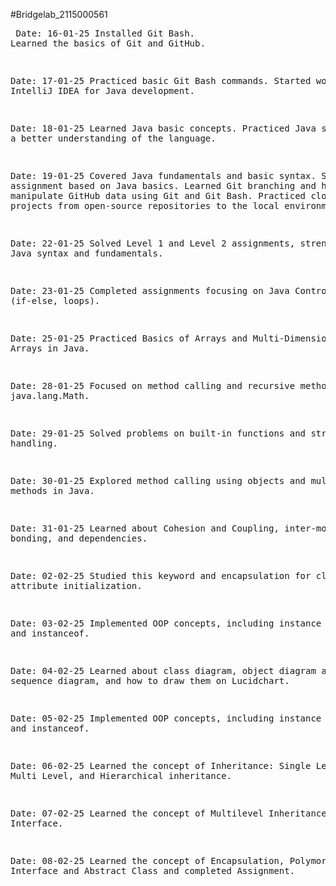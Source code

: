 #Bridgelab_2115000561
<br><pre>
Date: 16-01-25
Installed Git Bash.
Learned the basics of Git and GitHub.

Date: 17-01-25
Practiced basic Git Bash commands.
Started working on IntelliJ IDEA for Java development.

Date: 18-01-25
Learned Java basic concepts.
Practiced Java syntax for a better understanding of the language.

Date: 19-01-25
Covered Java fundamentals and basic syntax.
    Solved an assignment based on Java basics.
    Learned Git branching and how to manipulate GitHub data using Git and Git Bash.
    Practiced cloning projects from open-source repositories to the local environment.

Date: 22-01-25
Solved Level 1 and Level 2 assignments, strengthening Java syntax and fundamentals.

Date: 23-01-25
Completed assignments focusing on Java Control Flows (if-else, loops).

Date: 25-01-25
Practiced Basics of Arrays and Multi-Dimensional Arrays in Java.

Date: 28-01-25
Focused on method calling and recursive methods, using java.lang.Math.

Date: 29-01-25
Solved problems on built-in functions and string handling.

Date: 30-01-25
Explored method calling using objects and multiple methods in Java.

Date: 31-01-25
Learned about Cohesion and Coupling, inter-module bonding, and dependencies.

Date: 02-02-25
Studied this keyword and encapsulation for clear attribute initialization.

Date: 03-02-25
Implemented OOP concepts, including instance methods and instanceof.

Date: 04-02-25
Learned about class diagram, object diagram and sequence diagram, and how to draw them on Lucidchart.

Date: 05-02-25
Implemented OOP concepts, including instance methods and instanceof.

Date: 06-02-25
Learned the concept of Inheritance: Single Level, Multi Level, and Hierarchical inheritance.

Date: 07-02-25
Learned the concept of Multilevel Inheritance using Interface.

Date: 08-02-25
Learned the concept of Encapsulation, Polymorphism, Interface and Abstract Class and completed Assignment.
</pre>
 
